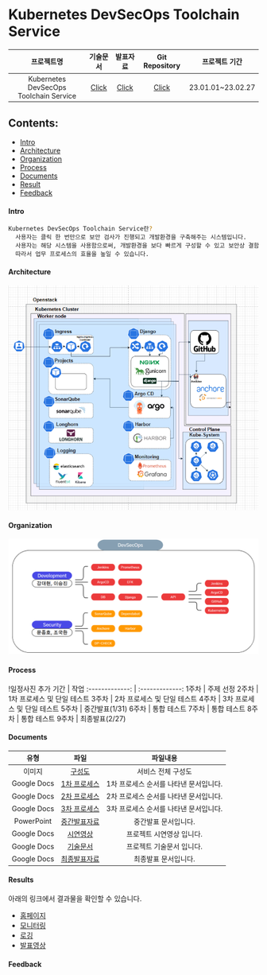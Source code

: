 # Kubernetes DevSecOps Toolchain Service

 프로젝트명 | 기술문서 | 발표자료 | Git Repository |프로젝트 기간 
:-------------: | :-------------: | :-------------: | :-------------: | :-------------:
 Kubernetes DevSecOps Toolchain Service | [Click](https://docs.google.com/document/d/1o6YaBrFl9ouEKxEBeTSaunQ44BkN39gFtcnx9rqwdEA/edit?usp=sharing) | [Click](https://www.notion.so/Main-Page-fe35c46b02d84682b73b5a394b44182f) | [Click](https://github.com/onesenal/Innogrid_Project.git) | 23.01.01~23.02.27

## Contents:
  - [Intro](#Intro)
  - [Architecture](#Architecture)
  - [Organization](#Organization)
  - [Process](#Process)
  - [Documents](#Documents)
  - [Result](#Result)
  - [Feedback](#Feedback)

#### Intro
```sh
Kubernetes DevSecOps Toolchain Service란?
  사용자는 클릭 한 번만으로 보안 검사가 진행되고 개발환경을 구축해주는 시스템입니다. 
  사용자는 해당 시스템을 사용함으로써, 개발환경을 보다 빠르게 구성할 수 있고 보안상 결함과 취약성을 해소할 수 있습니다. 
  따라서 업무 프로세스의 효율을 높일 수 있습니다. 
```
#### Architecture
![](https://github.com/onesenal/Innogrid_Project/blob/main/Picture/Architecture.PNG)

#### Organization
![](https://github.com/onesenal/Innogrid_Project/blob/main/Picture/Organization01.PNG)

#### Process
!일정사진 추가
기간 | 작업
:-------------: | :-------------:
1주차  | 주제 선정
2주차  | 1차 프로세스 및 단일 테스트
3주차  | 2차 프로세스 및 단일 테스트
4주차  | 3차 프로세스 및 단일 테스트
5주차  | 중간발표(1/31)
6주차  | 통합 테스트
7주차  | 통합 테스트
8주차  | 통합 테스트
9주차  | 최종발표(2/27)
  

#### Documents
유형 | 파일 | 파일내용
:-------------: | :-------------: | :-------------:
이미지  | [구성도](https://drive.google.com/file/d/1Ze-LKVUij8m3b0f4SDvuXyMrpzjQ6pEk/view?usp=share_link) | 서비스 전체 구성도
Google Docs  | [1차 프로세스](https://docs.google.com/document/d/1l7MFdAAyGkWllzth7KHZe4zCoICNr3sdzxfmMvZzhYo/edit?usp=share_link)  | 1차 프로세스 순서를 나타낸 문서입니다.
Google Docs  |  [2차 프로세스](https://docs.google.com/document/d/1xRl7jvD2D0YRw52dGKawLCe4UdmWvBEzkuReJnj1Ggs/edit?usp=sharing) | 2차 프로세스 순서를 나타낸 문서입니다.
Google Docs  | [3차 프로세스](https://docs.google.com/document/d/1cicCTDoU5wSGKNh2eQ3zqHwVIgsqgEEHqEGrbdELAQU/edit?usp=share_link) | 3차 프로세스 순서를 나타낸 문서입니다.
PowerPoint  | [중간발표자료](https://docs.google.com/presentation/d/1x4Q1G8w-2wpBMtshDAtTIDW0fHK6rAvB/edit?usp=sharing&ouid=106249240240065525675&rtpof=true&sd=true) | 중간발표 문서입니다.
Google Docs  | [시연영상]() | 프로젝트 시연영상 입니다.
Google Docs  | [기술문서](https://docs.google.com/document/d/1o6YaBrFl9ouEKxEBeTSaunQ44BkN39gFtcnx9rqwdEA/edit?usp=sharing) | 프로젝트 기술문서 입니다.
Google Docs  | [최종발표자료]() | 최종발표 문서입니다.

#### Results
아래의 링크에서 결과물을 확인할 수 있습니다.
- [홈페이지](http://innogrid.duckdns.org)
- [모니터링](http://monitor.innogrid.duckdns.org)
- [로깅](http://logging.innogrid.duckdns.org)
- [발표영상]()

#### Feedback
